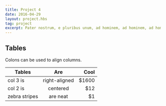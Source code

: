 ```yaml
---
title: Project 4
date: 2016-04-29
layout: project.hbs
tag: project
excerpt: Pater nostrum, e pluribus unum, ad hominem, ad hominem, ad hominem.
---
```


## Tables
Colons can be used to align columns.

| Tables        | Are           | Cool  |
| ------------- |:-------------:| -----:|
| col 3 is      | right-aligned | $1600 |
| col 2 is      | centered      |   $12 |
| zebra stripes | are neat      |    $1 |


